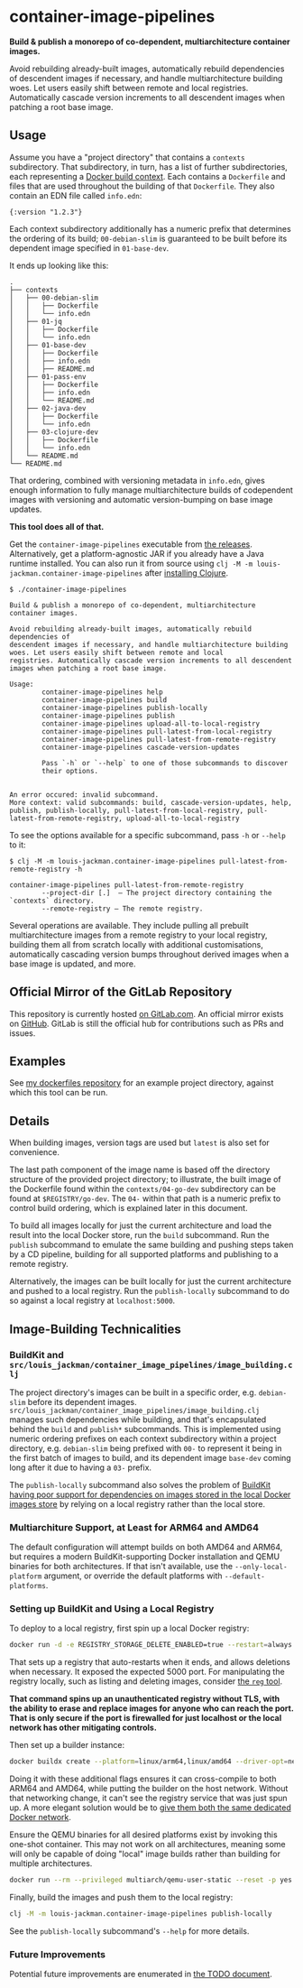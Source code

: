 # container-image-pipelines

**Build & publish a monorepo of co-dependent, multiarchitecture container
images.**

Avoid rebuilding already-built images, automatically rebuild dependencies of
descendent images if necessary, and handle multiarchitecture building
woes. Let users easily shift between remote and local
registries. Automatically cascade version increments to all descendent images
when patching a root base image.

## Usage

Assume you have a "project directory" that contains a `contexts`
subdirectory. That subdirectory, in turn, has a list of further
subdirectories, each representing a [Docker build
context](https://docs.docker.com/build/concepts/context/). Each contains a
`Dockerfile` and files that are used throughout the building of that
`Dockerfile`. They also contain an EDN file called `info.edn`:

```
{:version "1.2.3"}
```

Each context subdirectory additionally has a numeric prefix that determines
the ordering of its build; `00-debian-slim` is guaranteed to be built before
its dependent image specified in `01-base-dev`.

It ends up looking like this:

```
.
├── contexts
│   ├── 00-debian-slim
│   │   ├── Dockerfile
│   │   └── info.edn
│   ├── 01-jq
│   │   ├── Dockerfile
│   │   └── info.edn
│   ├── 01-base-dev
│   │   ├── Dockerfile
│   │   ├── info.edn
│   │   ├── README.md
│   ├── 01-pass-env
│   │   ├── Dockerfile
│   │   ├── info.edn
│   │   └── README.md
│   ├── 02-java-dev
│   │   ├── Dockerfile
│   │   └── info.edn
│   ├── 03-clojure-dev
│   │   ├── Dockerfile
│   │   └── info.edn
│   └── README.md
└── README.md
```

That ordering, combined with versioning metadata in `info.edn`, gives enough
information to fully manage multiarchitecture builds of codependent images
with versioning and automatic version-bumping on base image updates.

**This tool does all of that.**

Get the `container-image-pipelines` executable from [the
releases](https://gitlab.com/louis.jackman/container-image-pipelines/-/releases).
Alternatively, get a platform-agnostic JAR if you already have a Java runtime
installed. You can also run it from source using `clj -M -m
louis-jackman.container-image-pipelines` after [installing
Clojure](https://clojure.org/guides/install_clojure).

```
$ ./container-image-pipelines

Build & publish a monorepo of co-dependent, multiarchitecture container images.

Avoid rebuilding already-built images, automatically rebuild dependencies of
descendent images if necessary, and handle multiarchitecture building
woes. Let users easily shift between remote and local
registries. Automatically cascade version increments to all descendent
images when patching a root base image.

Usage:
        container-image-pipelines help
        container-image-pipelines build
        container-image-pipelines publish-locally
        container-image-pipelines publish
        container-image-pipelines upload-all-to-local-registry
        container-image-pipelines pull-latest-from-local-registry
        container-image-pipelines pull-latest-from-remote-registry
        container-image-pipelines cascade-version-updates

        Pass `-h` or `--help` to one of those subcommands to discover
        their options.


An error occured: invalid subcommand.
More context: valid subcommands: build, cascade-version-updates, help, publish, publish-locally, pull-latest-from-local-registry, pull-latest-from-remote-registry, upload-all-to-local-registry
```

To see the options available for a specific subcommand, pass `-h` or `--help` to it:

```
$ clj -M -m louis-jackman.container-image-pipelines pull-latest-from-remote-registry -h

container-image-pipelines pull-latest-from-remote-registry
        --project-dir [.]  — The project directory containing the `contexts` directory.
        --remote-registry — The remote registry.
```

Several operations are available. They include pulling all prebuilt
multiarchitecture images from a remote registry to your local registry,
building them all from scratch locally with additional customisations,
automatically cascading version bumps throughout derived images when a base
image is updated, and more.

## Official Mirror of the GitLab Repository

This repository is currently hosted [on
GitLab.com](https://gitlab.com/louis.jackman/container-image-pipelines). An
official mirror exists on
[GitHub](https://github.com/LouisJackman/container-image-pipelines). GitLab is
still the official hub for contributions such as PRs and issues.

## Examples

See [my dockerfiles repository](https://gitlab.com/louis.jackman/dockerfiles)
for an example project directory, against which this tool can be run.

## Details

When building images, version tags are used but `latest` is also set for
convenience.

The last path component of the image name is based off the directory structure
of the provided project directory; to illustrate, the built image of the
Dockerfile found within the `contexts/04-go-dev` subdirectory can be found at
`$REGISTRY/go-dev`. The `04-` within that path is a numeric prefix to control
build ordering, which is explained later in this document.

To build all images locally for just the current architecture and load the
result into the local Docker store, run the `build` subcommand. Run the
`publish` subcommand to emulate the same building and pushing steps taken by
a CD pipeline, building for all supported platforms and publishing to a
remote registry.

Alternatively, the images can be built locally for just the current
architecture and pushed to a local registry. Run the `publish-locally`
subcommand to do so against a local registry at `localhost:5000`.

## Image-Building Technicalities

### BuildKit and `src/louis_jackman/container_image_pipelines/image_building.clj`

The project directory's images can be built in a specific order,
e.g. `debian-slim` before its dependent
images. `src/louis_jackman/container_image_pipelines/image_building.clj`
manages such dependencies while building, and that's encapsulated behind
the `build` and `publish*` subcommands. This is implemented using numeric
ordering prefixes on each context subdirectory within a project directory,
e.g.  `debian-slim` being prefixed with `00-` to represent it being in the
first batch of images to build, and its dependent image `base-dev` coming long
after it due to having a `03-` prefix.

The `publish-locally` subcommand also solves the problem of [BuildKit having
poor support for dependencies on images stored in the local Docker images
store](https://github.com/moby/buildkit/issues/2343) by relying on a local
registry rather than the local store.

### Multiarchiture Support, at Least for ARM64 and AMD64

The default configuration will attempt builds on both AMD64 and ARM64, but
requires a modern BuildKit-supporting Docker installation and QEMU binaries
for both architectures. If that isn't available, use the
`--only-local-platform` argument, or override the default platforms with
`--default-platforms`.

### Setting up BuildKit and Using a Local Registry

To deploy to a local registry, first spin up a local Docker registry:

```sh
docker run -d -e REGISTRY_STORAGE_DELETE_ENABLED=true --restart=always --name registry -p 5000:5000 registry:2.8.3
```

That sets up a registry that auto-restarts when it ends, and allows deletions
when necessary. It exposed the expected 5000 port. For manipulating the
registry locally, such as listing and deleting images, consider [the `reg`
tool](https://github.com/genuinetools/reg).

**That command spins up an unauthenticated registry without TLS, with the
ability to erase and replace images for anyone who can reach the port. That is
only secure if the port is firewalled for just localhost or the local network
has other mitigating controls.**

Then set up a builder instance:

```sh
docker buildx create --platform=linux/arm64,linux/amd64 --driver-opt=network=host --use
```

Doing it with these additional flags ensures it can cross-compile to both ARM64
and AMD64, while putting the builder on the host network. Without that
networking change, it can't see the registry service that was just spun up. A
more elegant solution would be to [give them both the same dedicated Docker
network](https://docs.docker.com/network/network-tutorial-standalone/#use-user-defined-bridge-networks).

Ensure the QEMU binaries for all desired platforms exist by invoking this
one-shot container. This may not work on all architectures, meaning some will
only be capable of doing "local" image builds rather than building for multiple
architectures.

```sh
docker run --rm --privileged multiarch/qemu-user-static --reset -p yes
```

Finally, build the images and push them to the local registry:

```sh
clj -M -m louis-jackman.container-image-pipelines publish-locally
```

See the `publish-locally` subcommand's `--help` for more details.

### Future Improvements

Potential future improvements are enumerated in [the TODO document](doc/TODO.md).
